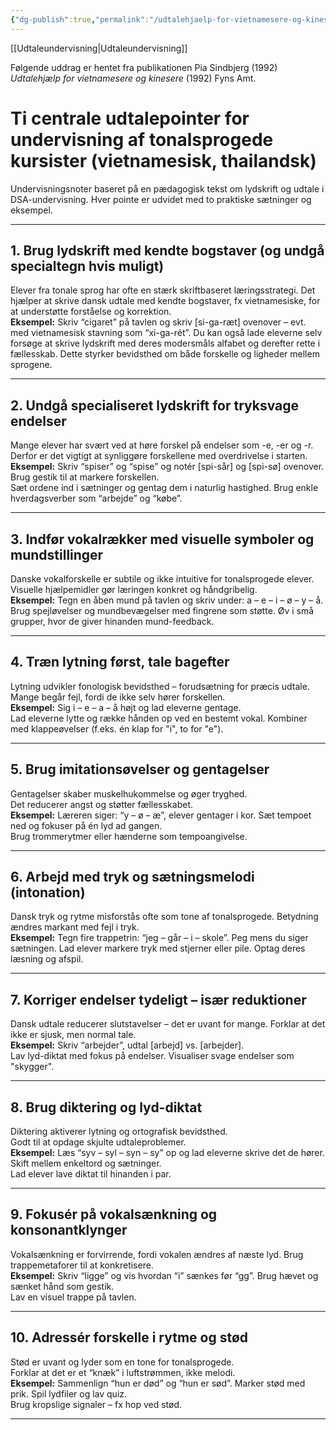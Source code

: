 ```yaml
---
{"dg-publish":true,"permalink":"/udtalehjaelp-for-vietnamesere-og-kinesere/","created":"2025-05-23T12:16:31.000+02:00","updated":"2025-06-09T22:28:34.011+02:00"}
---
```




[[Udtaleundervisning\|Udtaleundervisning]]

Følgende uddrag er hentet fra publikationen 
Pia Sindbjerg (1992) *Udtalehjælp for vietnamesere og kinesere* (1992) Fyns Amt.

# Ti centrale udtalepointer for undervisning af tonalsprogede kursister (vietnamesisk, thailandsk)

Undervisningsnoter baseret på en pædagogisk tekst om lydskrift og udtale i DSA-undervisning. Hver pointe er udvidet med to praktiske sætninger og eksempel.

---

## 1. Brug lydskrift med kendte bogstaver (og undgå specialtegn hvis muligt)

Elever fra tonale sprog har ofte en stærk skriftbaseret læringsstrategi.  Det hjælper at skrive dansk udtale med kendte bogstaver, fx vietnamesiske, for at understøtte forståelse og korrektion.  
**Eksempel:** Skriv “cigaret” på tavlen og skriv [si-ga-ræt] ovenover – evt. med vietnamesisk stavning som “xi-ga-rét”.  Du kan også lade eleverne selv forsøge at skrive lydskrift med deres modersmåls alfabet og derefter rette i fællesskab.  Dette styrker bevidsthed om både forskelle og ligheder mellem sprogene.

---

## 2. Undgå specialiseret lydskrift for tryksvage endelser

Mange elever har svært ved at høre forskel på endelser som -e, -er og -r.  Derfor er det vigtigt at synliggøre forskellene med overdrivelse i starten.  
**Eksempel:** Skriv “spiser” og “spise” og notér [spi-sår] og [spi-sø] ovenover. Brug gestik til at markere forskellen.  
Sæt ordene ind i sætninger og gentag dem i naturlig hastighed.  Brug enkle hverdagsverber som “arbejde” og “købe”.

---

## 3. Indfør vokalrækker med visuelle symboler og mundstillinger

Danske vokalforskelle er subtile og ikke intuitive for tonalsprogede elever.  Visuelle hjælpemidler gør læringen konkret og håndgribelig.  
**Eksempel:** Tegn en åben mund på tavlen og skriv under: a – e – i – ø – y – å.  Brug spejløvelser og mundbevægelser med fingrene som støtte.  Øv i små grupper, hvor de giver hinanden mund-feedback.

---

## 4. Træn lytning først, tale bagefter

Lytning udvikler fonologisk bevidsthed – forudsætning for præcis udtale.  Mange begår fejl, fordi de ikke selv hører forskellen.  
**Eksempel:** Sig i – e – a – å højt og lad eleverne gentage.  
Lad eleverne lytte og række hånden op ved en bestemt vokal.  Kombiner med klappeøvelser (f.eks. én klap for "i", to for "e").

---

## 5. Brug imitationsøvelser og gentagelser

Gentagelser skaber muskelhukommelse og øger tryghed.  
Det reducerer angst og støtter fællesskabet.  
**Eksempel:** Læreren siger: “y – ø – æ”, elever gentager i kor.  Sæt tempoet ned og fokuser på én lyd ad gangen.  
Brug trommerytmer eller hænderne som tempoangivelse.

---

## 6. Arbejd med tryk og sætningsmelodi (intonation)

Dansk tryk og rytme misforstås ofte som tone af tonalsprogede.  Betydning ændres markant med fejl i tryk.  
**Eksempel:** Tegn fire trappetrin: “jeg – går – i – skole”. Peg mens du siger sætningen.  Lad elever markere tryk med stjerner eller pile.  Optag deres læsning og afspil.

---

## 7. Korriger endelser tydeligt – især reduktioner

Dansk udtale reducerer slutstavelser – det er uvant for mange.  Forklar at det ikke er sjusk, men normal tale.  
**Eksempel:** Skriv “arbejder”, udtal [arbejd] vs. [arbejder].  
Lav lyd-diktat med fokus på endelser.  Visualiser svage endelser som "skygger".

---

## 8. Brug diktering og lyd-diktat

Diktering aktiverer lytning og ortografisk bevidsthed.  
Godt til at opdage skjulte udtaleproblemer.  
**Eksempel:** Læs “syv – syl – syn – sy” op og lad eleverne skrive det de hører.  Skift mellem enkeltord og sætninger.  
Lad elever lave diktat til hinanden i par.

---

## 9. Fokusér på vokalsænkning og konsonantklynger

Vokalsænkning er forvirrende, fordi vokalen ændres af næste lyd.  Brug trappemetaforer til at konkretisere.  
**Eksempel:** Skriv “ligge” og vis hvordan “i” sænkes før “gg”. Brug hævet og sænket hånd som gestik.  
Lav en visuel trappe på tavlen.

---

## 10. Adressér forskelle i rytme og stød

Stød er uvant og lyder som en tone for tonalsprogede.  
Forklar at det er et “knæk” i luftstrømmen, ikke melodi.  
**Eksempel:** Sammenlign “hun er død” og “hun er sød”. Marker stød med prik.  Spil lydfiler og lav quiz.  
Brug kropslige signaler – fx hop ved stød.

---